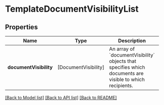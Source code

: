 # TemplateDocumentVisibilityList

## Properties
Name | Type | Description | Notes
------------ | ------------- | ------------- | -------------
**documentVisibility** | [DocumentVisibility] | An array of &#x60;documentVisibility&#x60; objects that specifies which documents are visible to which recipients. | [optional] 

[[Back to Model list]](../README.md#documentation-for-models) [[Back to API list]](../README.md#documentation-for-api-endpoints) [[Back to README]](../README.md)


